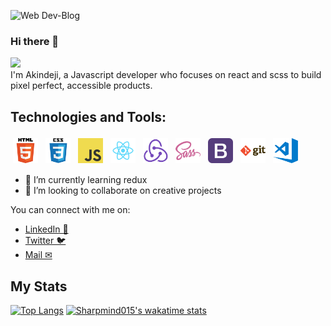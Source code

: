 ![Web Dev-Blog](https://user-images.githubusercontent.com/36773145/122415747-080daa00-cf3d-11eb-9d05-06fe0848f309.png)
### Hi there 👋
![](https://komarev.com/ghpvc/?username=Sharpmind015)
<br/>
 I'm Akindeji, a Javascript developer who focuses on react and scss to build pixel perfect, accessible products.

## Technologies and Tools:
<p align="left">
<img src="https://raw.githubusercontent.com/github/explore/80688e429a7d4ef2fca1e82350fe8e3517d3494d/topics/html/html.png" alt="html" height="40" style="vertical-align:top; margin:4px">
<img src="https://raw.githubusercontent.com/github/explore/80688e429a7d4ef2fca1e82350fe8e3517d3494d/topics/css/css.png" alt="css" height="40" style="vertical-align:top; margin:4px">
<img src="https://raw.githubusercontent.com/github/explore/80688e429a7d4ef2fca1e82350fe8e3517d3494d/topics/javascript/javascript.png" alt="Javascript" height="40" style="vertical-align:top; margin:4px">
<img src="https://raw.githubusercontent.com/github/explore/80688e429a7d4ef2fca1e82350fe8e3517d3494d/topics/react/react.png" alt="React js" height="40" style="vertical-align:top; margin:4px">
 <img src="https://raw.githubusercontent.com/github/explore/80688e429a7d4ef2fca1e82350fe8e3517d3494d/topics/redux/redux.png" alt="React js" height="40" style="vertical-align:top; margin:4px">
<img src="https://raw.githubusercontent.com/github/explore/80688e429a7d4ef2fca1e82350fe8e3517d3494d/topics/sass/sass.png" alt="sass" height="40" style="vertical-align:top; margin:4px">
<img src="https://raw.githubusercontent.com/github/explore/80688e429a7d4ef2fca1e82350fe8e3517d3494d/topics/bootstrap/bootstrap.png" alt="bootstrap" height="40" style="vertical-align:top; margin:4px">
<img src="https://raw.githubusercontent.com/github/explore/80688e429a7d4ef2fca1e82350fe8e3517d3494d/topics/git/git.png" alt="git" height="40" style="vertical-align:top; margin:4px">
<img src="https://raw.githubusercontent.com/github/explore/80688e429a7d4ef2fca1e82350fe8e3517d3494d/topics/visual-studio-code/visual-studio-code.png" alt="VS Code" height="40" style="vertical-align:top; margin:4px">

- 🌱 I’m currently learning redux
- 👯 I’m looking to collaborate on creative projects
 
You can connect with me on:
- <a target="_blank" href="https://www.linkedin.com/in/ayedun-akindeji-b44218162/">LinkedIn &#128084;</a>
- <a target="_blank" href="https://twitter.com/deyjhi01?s=09">Twitter &#128038;</a>
- <a target="_blank" href="akindejioluwaseun015@gmail.com">Mail &#9993;</a>

 ## My Stats
[![Top Langs](https://github-readme-stats.vercel.app/api/top-langs/?username=Sharpmind015&layout=compact)](https://github.com/anuraghazra/github-readme-stats)
[![Sharpmind015's wakatime stats](https://github-readme-stats.vercel.app/api/wakatime?username=Sharpmind015)](https://github.com/anuraghazra/github-readme-stats)
